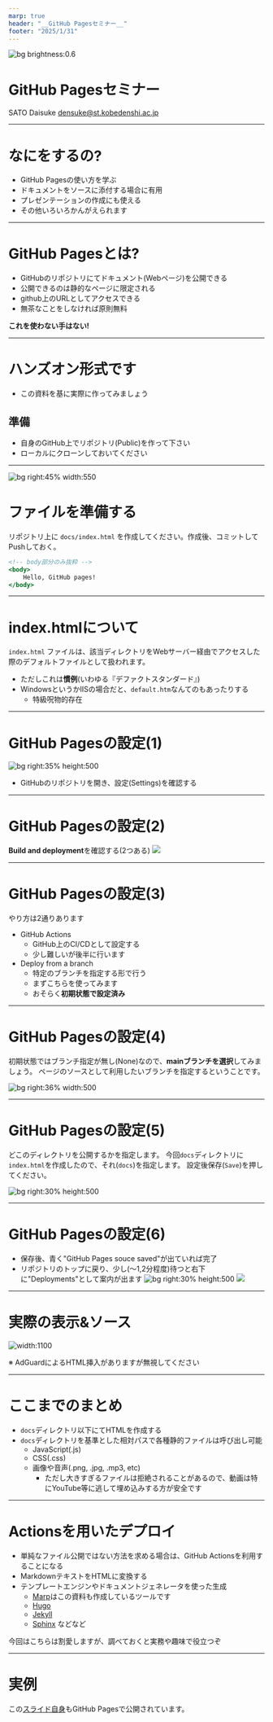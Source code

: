 ```yaml
---
marp: true
header: "__GitHub Pagesセミナー__"
footer: "2025/1/31"
---
```

<!--
_color: white
-->
![bg brightness:0.6](images/title-nukko.png)

# GitHub Pagesセミナー

SATO Daisuke <densuke@st.kobedenshi.ac.jp>

---
<!--
theme: gaia
pagenate: true
-->
# なにをするの?

- GitHub Pagesの使い方を学ぶ
- ドキュメントをソースに添付する場合に有用
- プレゼンテーションの作成にも使える
- その他いろいろかんがえられます

---
# GitHub Pagesとは?

- GitHubのリポジトリにてドキュメント(Webページ)を公開できる
- 公開できるのは静的なページに限定される
- github上のURLとしてアクセスできる
- 無茶なことをしなければ原則無料

**これを使わない手はない!**

---
# ハンズオン形式です

- この資料を基に実際に作ってみましょう

## 準備

- 自身のGitHub上でリポジトリ(Public)を作って下さい
- ローカルにクローンしておいてください

---
![bg right:45% width:550](images/index.png)
# ファイルを準備する

リポジトリ上に `docs/index.html` を作成してください。作成後、コミットしてPushしておく。

```file:docs/index.html
<!-- body部分のみ抜粋 -->
<body>
    Hello, GitHub pages!
</body>
```


---
# index.htmlについて

`index.html` ファイルは、該当ディレクトリをWebサーバー経由でアクセスした際のデフォルトファイルとして扱われます。
- ただしこれは**慣例**(いわゆる『デファクトスタンダード』)
- WindowsというかIISの場合だと、`default.htm`なんてのもあったりする
    - 特級呪物的存在

---
# GitHub Pagesの設定(1)

![bg right:35% height:500](images/settings-pages.png)

- GitHubのリポジトリを開き、設定(Settings)を確認する

---
# GitHub Pagesの設定(2)

**Build and deployment**を確認する(2つある)
![](images/build-and-deploy.png)

---
# GitHub Pagesの設定(3)

やり方は2通りあります

- GitHub Actions
    - GitHub上のCI/CDとして設定する
    - 少し難しいが後半に行います
- Deploy from a branch
    - 特定のブランチを指定する形で行う
    - まずこちらを使ってみます
    - おそらく**初期状態で設定済み**

---
# GitHub Pagesの設定(4)

初期状態ではブランチ指定が無し(None)なので、**mainブランチを選択**してみましょう。
ページのソースとして利用したいブランチを指定するということです。

![bg right:36% width:500](images/branch-main.png)

---
# GitHub Pagesの設定(5)

どこのディレクトリを公開するかを指定します。
今回`docs`ディレクトリに`index.html`を作成したので、それ(`docs`)を指定します。
設定後保存(`Save`)を押してください。

![bg right:30% height:500](images/main-branch-docs.png)

---
# GitHub Pagesの設定(6)

- 保存後、青く"GitHub Pages souce saved"が出ていれば完了
- リポジトリのトップに戻り、少し(〜1,2分程度)待つと右下に"Deployments"として案内が出ます
![bg right:30% height:500](images/github-deployments.png)
![](images/deplotment-result.png)

---
# 実際の表示&ソース

![width:1100](images/view-result.png)

※ AdGuardによるHTML挿入がありますが無視してください

---
# ここまでのまとめ

- `docs`ディレクトリ以下にてHTMLを作成する
- `docs`ディレクトリを基準とした相対パスで各種静的ファイルは呼び出し可能
    - JavaScript(.js)
    - CSS(.css)
    - 画像や音声(.png, .jpg, .mp3, etc)
        - ただし大きすぎるファイルは拒絶されることがあるので、動画は特にYouTube等に逃して埋め込みする方が安全です

---
# Actionsを用いたデプロイ

- 単純なファイル公開ではない方法を求める場合は、GitHub Actionsを利用することになる
- MarkdownテキストをHTMLに変換する
- テンプレートエンジンやドキュメントジェネレータを使った生成
    - [Marp](https://marp.app/)はこの資料も作成しているツールです
    - [Hugo](https://gohugo.io/)
    - [Jekyll](https://jekyllrb.com/)
    - [Sphinx](https://www.sphinx-doc.org/en/master/) などなど

今回はこちらは割愛しますが、調べておくと実務や趣味で役立つぞ

---
# 実例

この[スライド自身](https://densuke.github.io/github-pages-tutorial/)もGitHub Pagesで公開されています。
